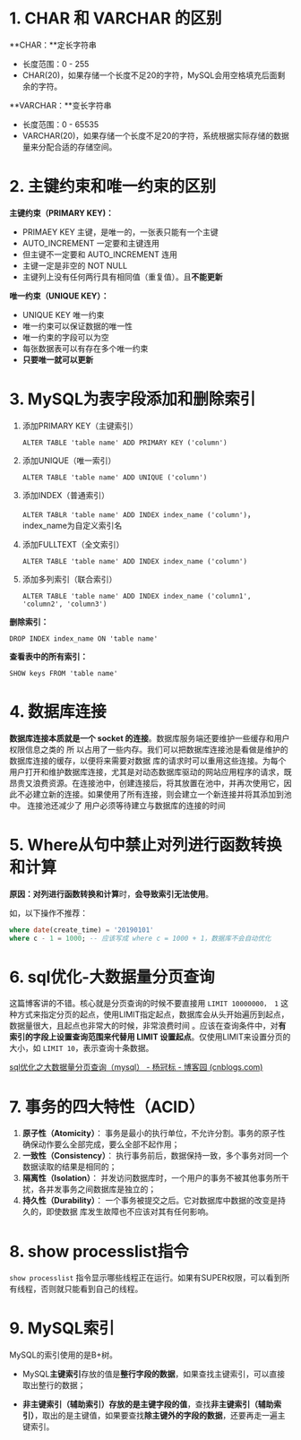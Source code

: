 # 1. CHAR 和 VARCHAR 的区别

**CHAR：**定长字符串

* 长度范围：0 - 255
* CHAR(20)，如果存储一个长度不足20的字符，MySQL会用空格填充后面剩余的字符。



**VARCHAR：**变长字符串

* 长度范围：0 - 65535 
* VARCHAR(20)，如果存储一个长度不足20的字符，系统根据实际存储的数据量来分配合适的存储空间。

# 2. 主键约束和唯一约束的区别

**主键约束（PRIMARY KEY)：**

- PRIMAEY KEY 主键，是唯一的，一张表只能有一个主键
- AUTO_INCREMENT 一定要和主键连用
- 但主键不一定要和 AUTO_INCREMENT 连用
- 主键一定是非空的 NOT NULL
- 主键列上没有任何两行具有相同值（重复值）。且**不能更新**

**唯一约束（UNIQUE KEY）：**

- UNIQUE KEY 唯一约束
- 唯一约束可以保证数据的唯一性
- 唯一约束的字段可以为空
- 每张数据表可以有存在多个唯一约束
- **只要唯一就可以更新**



# 3. MySQL为表字段添加和删除索引

1. 添加PRIMARY KEY（主键索引）

   `ALTER TABLE 'table name' ADD PRIMARY KEY ('column')`

2. 添加UNIQUE（唯一索引）

   `ALTER TABLE 'table name' ADD UNIQUE ('column')`

3. 添加INDEX（普通索引）

   `ALTER TABLR 'table name' ADD INDEX index_name ('column')`，index_name为自定义索引名

4. 添加FULLTEXT（全文索引）

   `ALTER TABLE 'table name' ADD INDEX index_name ('column')`

5. 添加多列索引（联合索引）

   `ALTER TABLE 'table name' ADD INDEX index_name ('column1', 'column2', 'column3')`



**删除索引：**

`DROP INDEX index_name ON 'table name'`



**查看表中的所有索引：**

`SHOW keys FROM 'table name'`



# 4. 数据库连接

**数据库连接本质就是⼀个 socket 的连接**。数据库服务端还要维护⼀些缓存和⽤户权限信息之类的 所 以占⽤了⼀些内存。我们可以把数据库连接池是看做是维护的数据库连接的缓存，以便将来需要对数据 库的请求时可以重⽤这些连接。为每个⽤户打开和维护数据库连接，尤其是对动态数据库驱动的⽹站应⽤程序的请求，既昂贵⼜浪费资源。在连接池中，创建连接后，将其放置在池中，并再次使⽤它，因此不必建立新的连接。如果使⽤了所有连接，则会建⽴⼀个新连接并将其添加到池中。 连接池还减少了 ⽤户必须等待建⽴与数据库的连接的时间



# 5. Where从句中禁止对列进行函数转换和计算

**原因：**对列进行**函数转换和计算**时，**会导致索引无法使用**。

如，以下操作不推荐：

```sql
where date(create_time) = '20190101'
where c - 1 = 1000; -- 应该写成 where c = 1000 + 1，数据库不会自动优化
```



# 6. sql优化-大数据量分页查询

这篇博客讲的不错。核心就是分页查询的时候不要直接用 `LIMIT 10000000， 1` 这种方式来指定分页的起点，使用LIMIT指定起点，数据库会从头开始遍历到起点，数据量很大，且起点也非常大的时候，非常浪费时间 。应该在查询条件中，对**有索引的字段上设置查询范围来代替用 LIMIT 设置起点**。仅使用LIMIT来设置分页的大小，如 `LIMIT 10`，表示查询十条数据。

[sql优化之大数据量分页查询（mysql） - 杨冠标 - 博客园 (cnblogs.com)](https://www.cnblogs.com/yanggb/p/11058707.html)



# 7. 事务的四大特性（ACID）

1. **原子性（Atomicity）**： 事务是最小的执行单位，不允许分割。事务的原子性确保动作要么全部完成，要么全部不起作用；
2. **一致性（Consistency）**： 执行事务前后，数据保持⼀致，多个事务对同⼀个数据读取的结果是相同的；
3. **隔离性（Isolation）**： 并发访问数据库时，⼀个用户的事务不被其他事务所干扰，各并发事务之间数据库是独立的；
4. **持久性（Durability）**： ⼀个事务被提交之后。它对数据库中数据的改变是持久的，即使数据 库发生故障也不应该对其有任何影响。



# 8. show processlist指令

`show processlist` 指令显示哪些线程正在运行。如果有SUPER权限，可以看到所有线程，否则就只能看到自己的线程。



# 9. MySQL索引

MySQL的索引使用的是B+树。

* MySQL**主键索引**存放的值是**整行字段的数据**，如果查找主键索引，可以直接取出整行的数据；

* **非主键索引（辅助索引）**存放的是**主键字段的值**，查找**非主键索引（辅助索引）**，取出的是主键值，如果要查找**除主键外的字段的数据**，还要再走一遍主键索引。